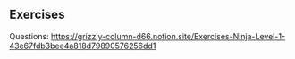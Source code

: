## Exercises

Questions: https://grizzly-column-d66.notion.site/Exercises-Ninja-Level-1-43e67fdb3bee4a818d79890576256dd1